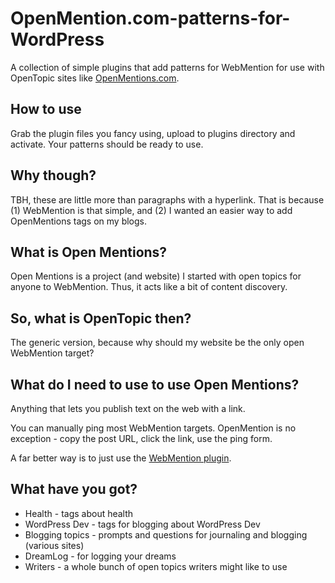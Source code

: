 # OpenMention.com-patterns-for-WordPress
A collection of simple plugins that add patterns for WebMention for use with OpenTopic sites like [OpenMentions.com](https://openmentions.com).

## How to use
Grab the plugin files you fancy using, upload to plugins directory and activate. Your patterns should be ready to use.

## Why though?
TBH, these are little more than paragraphs with a hyperlink. That is because (1) WebMention is that simple, and (2) I wanted an easier way to add OpenMentions tags on my blogs.

## What is Open Mentions?
Open Mentions is a project (and website) I started with open topics for anyone to WebMention. Thus, it acts like a bit of content discovery.

## So, what is OpenTopic then?
The generic version, because why should my website be the only open WebMention target?

## What do I need to use to use Open Mentions?
Anything that lets you publish text on the web with a link. 

You can manually ping most WebMention targets. OpenMention is no exception - copy the post URL, click the link, use the ping form.

A far better way is to just use the [WebMention plugin](https://wordpress.org/plugins/webmention/).

## What have you got?

* Health - tags about health
* WordPress Dev - tags for blogging about WordPress Dev
* Blogging topics - prompts and questions for journaling and blogging (various sites)
* DreamLog - for logging your dreams
* Writers - a whole bunch of open topics writers might like to use
